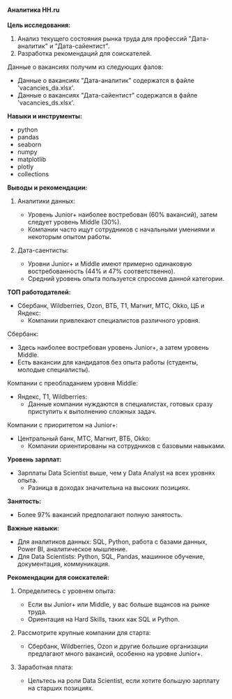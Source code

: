 #### Аналитика HH.ru

**Цель исследования:**
1. Анализ текущего состояния рынка труда для профессий "Дата-аналитик" и "Дата-сайентист".
2. Разработка рекомендаций для соискателей.

Данные о вакансиях получим из следующих фалов:

- Данные о вакансиях "Дата-аналитик" содержатся в файле 'vacancies_da.xlsx'.
- Данные о вакансиях "Дата-сайентист" содержатся в файле 'vacancies_ds.xlsx'.


**Навыки и инструменты:**

- python
- pandas
- seaborn 
- numpy 
- matplotlib
- plotly
- collections


**Выводы и рекомендации:**
1. Аналитики данных:
   - Уровень Junior+ наиболее востребован (60% вакансий), затем следует уровень Middle (30%).
   - Компании часто ищут сотрудников с начальными умениями и некоторым опытом работы.

2. Дата-саентисты:
   - Уровни Junior+ и Middle имеют примерно одинаковую востребованность (44% и 47% соответственно).
   - Средний уровень опыта пользуется спросомв данной категории.

**ТОП работодателей:**
- Сбербанк, Wildberries, Ozon, ВТБ, T1, Магнит, МТС, Okko, ЦБ и Яндекс:
  - Компании привлекают специалистов различного уровня.

Сбербанк:
- Здесь наиболее востребован уровень Junior+, а затем уровень Middle.
- Есть вакансии для кандидатов без опыта работы (студенты, молодые специалисты).

Компании с преобладанием уровня Middle:
- Яндекс, Т1, Wildberries:
  - Данные компании нуждаются в специалистах, готовых сразу приступить к выполнению сложных задач.

Компании с приоритетом на Junior+:
- Центральный банк, МТС, Магнит, ВТБ, Okko:
  - Компании ориентированы на сотрудников с базовыми навыками.

**Уровень зарплат:**
- Зарплаты Data Scientist выше, чем у Data Analyst на всех уровнях опыта.
  - Разница в доходах значительна на высоких позициях.

**Занятость:**
- Более 97% вакансий предполагают полную занятость.

**Важные навыки:**
- Для аналитиков данных: SQL, Python, работа с базами данных, Power BI, аналитическое мышление.
- Для Data Scientists: Python, SQL, Pandas, машинное обучение, документация, коммуникация.

**Рекомендации для соискателей:**
1. Определитесь с уровнем опыта:
   - Если вы Junior+ или Middle, у вас больше вщансов на рынке труда.
   - Ориентация на Hard Skills, таких как SQL и Python.

2. Рассмотрите крупные компании для старта:
   - Сбербанк, Wildberries, Ozon и другие большие организации предлагают много вакансий, особенно на уровне Junior+.

5. Заработная плата:
   - Цельтесь на роли Data Scientist, если хотите большую зарплату на старших позициях.
